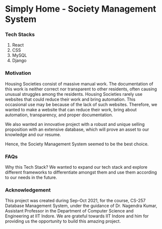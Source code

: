 # Simply Home - Society Management System

### Tech Stacks
1. React
2. CSS
3. MySQL
4. Django

### Motivation
Housing Societies consist of massive manual work. The documentation of this work is neither correct nor transparent to other residents, often causing unusual struggles among the residents.
Housing Societies rarely use websites that could reduce their work and bring automation. This occasional use may be because of the lack of such websites. Therefore, we wanted to make a website that can reduce their work, bring about automation, transparency, and proper documentation.

We also wanted an innovative project with a robust and unique selling proposition with an extensive database, which will prove an asset to our knowledge and our resume.

Hence, the Society Management System seemed to be the best choice.

### FAQs
Why this Tech Stack?
We wanted to expand our tech stack and explore different frameworks to differentiate amongst them and use them according to our needs in the future.

### Acknowledgement
This project was created during Sep-Oct 2021, for the course, CS-257 Database Management System, under the guidance of Dr. Nagendra Kumar, Assistant Professor in the Department of Computer Science and Engineering at IIT Indore. We are grateful towards IIT Indore and him for providing us the opportunity to build this amazing project.

